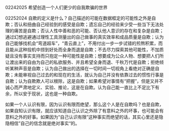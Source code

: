02242025
希望创造一个人们更少的自我欺骗的世界

02252024
自欺的定义是什么？自己描述的可能在数据框定的可能性之外是自欺；否认和扭曲自己经验到的感受是自欺；遗忘自己的经验来少受一些当下无法处理的痛苦是自欺；否认人性中善和恶的可能、否认他人意识的存在和复杂是自欺；通过幻想逃避通过理性工具测量出的自己做事的真实效率和成品质量是自欺；认为自己能够找机会“弯道超车”，“青云直上”，不用付出一步一步试错的煎熬积累，而且能从这种投机中捞到好处而全身而退是自欺；不去尽力探索其他可能性，不加质疑且没有事实支持而只抱定一种可能性是自欺；想要成为公众人物、想要把人们所让渡出来的自由为自己的私欲服务、并且希望全身而退、千秋万代是自欺；拒绝倾听某种声音是自欺；认为自己做出的选择在一切时间一切视角上看绝对正确是自欺；未能审视自己过去的和现在的生活，就认为自己并没有依靠过去的惯性行事是自欺；认为自欺欺人可以根除，这是自欺；如果希望对事情有“把握”，但是又并不诚心而严肃地定义、实验、推论，这是在自欺。认为自己能一直比上不足比下有余，所以安于现状，这也是一种自欺。

如果一个人认识有限，因为认识有限而绝望，那么这个人是在自欺吗？也是自欺，如果自知认识有限，就应该知道自己认识之外除了有意料之外的坏事，也可能会有意料之外的好事。如果因为“自己认识有限”这种事实而绝望的话，其实心里还是隐隐相信”自己的信念就是绝对事实“的。